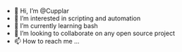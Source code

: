 - 👋 Hi, I’m @Cupplar
- 👀 I’m interested in scripting and automation 
- 🌱 I’m currently learning bash
- 💞️ I’m looking to collaborate on any open source project
- 📫 How to reach me ...

<!---
Cupplar/Cupplar is a ✨ special ✨ repository because its `README.md` (this file) appears on your GitHub profile.
You can click the Preview link to take a look at your changes.
--->
